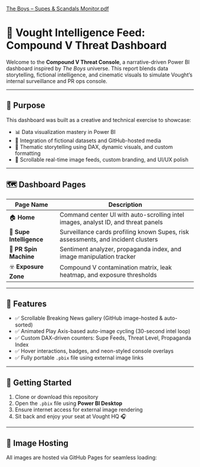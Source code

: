 [The Boys – Supes & Scandals Monitor.pdf](https://github.com/user-attachments/files/21101364/The.Boys.Supes.Scandals.Monitor.pdf)
# 🧠 Vought Intelligence Feed: Compound V Threat Dashboard

Welcome to the **Compound V Threat Console**, a narrative-driven Power BI dashboard inspired by *The Boys* universe. This report blends data storytelling, fictional intelligence, and cinematic visuals to simulate Vought’s internal surveillance and PR ops console.

---

## 🎯 Purpose

This dashboard was built as a creative and technical exercise to showcase:

- 📊 Data visualization mastery in Power BI
- 🧬 Integration of fictional datasets and GitHub-hosted media
- 🧠 Thematic storytelling using DAX, dynamic visuals, and custom formatting
- 🧱 Scrollable real-time image feeds, custom branding, and UI/UX polish

---

## 🗺️ Dashboard Pages

| Page Name                     | Description                                                                 |
|------------------------------|-----------------------------------------------------------------------------|
| 🏠 **Home**                   | Command center UI with auto-scrolling intel images, analyst ID, and threat panels |
| 🧠 **Supe Intelligence**      | Surveillance cards profiling known Supes, risk assessments, and incident clusters |
| 📢 **PR Spin Machine**        | Sentiment analyzer, propaganda index, and image manipulation tracker |
| ☣️ **Exposure Zone**          | Compound V contamination matrix, leak heatmap, and exposure thresholds |

---

## 📸 Features

- ✅ Scrollable Breaking News gallery (GitHub image-hosted & auto-sorted)
- ✅ Animated Play Axis-based auto-image cycling (30-second intel loop)
- ✅ Custom DAX-driven counters: Supe Feeds, Threat Level, Propaganda Index
- ✅ Hover interactions, badges, and neon-styled console overlays
- ✅ Fully portable `.pbix` file using external image links

---

## 🚀 Getting Started

1. Clone or download this repository
2. Open the `.pbix` file using **Power BI Desktop**
3. Ensure internet access for external image rendering
4. Sit back and enjoy your seat at Vought HQ 🎧

---

## 🔗 Image Hosting

All images are hosted via GitHub Pages for seamless loading:
